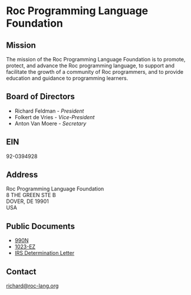 
<h1 id="rplf-h1">Roc Programming Language Foundation</h1>

## Mission

The mission of the Roc Programming Language Foundation is to promote, protect, and advance the Roc programming language,
to support and facilitate the growth of a community of Roc programmers, and to provide education and guidance to programming learners.

## Board of Directors

- Richard Feldman - *President*
- Folkert de Vries - *Vice-President*
- Anton Van Moere - *Secretary*

## EIN

92-0394928

## Address

Roc Programming Language Foundation  
8 THE GREEN STE B  
DOVER, DE 19901  
USA

## Public Documents

- [990N](/foundationDocs/990N2025.pdf)
- [1023-EZ](/foundationDocs/1023EZ.pdf)
- [IRS Determination Letter](/foundationDocs/determinationLetter.pdf)

## Contact

richard@roc-lang.org
